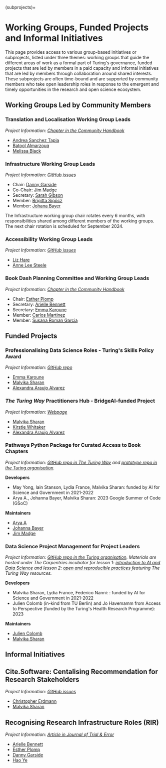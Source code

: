 (subprojects)=
# Working Groups, Funded Projects and Informal Initiatives

This page provides access to various group-based initiatives or subprojects, listed under three themes: working groups that guide the different areas of work as a formal part of Turing's governance, funded projects that are led by members in a paid capacity and informal initiatives that are led by members through collaboration around shared interests.
These subprojects are often time-bound and are supported by community members who take open leadership roles in response to the emergent and timely opportunities in the research and open science ecosystem.

## Working Groups Led by Community Members

### Translation and Localisation Working Group Leads

*Project Information: [Chapter in the Community Handbook](https://the-turing-way.netlify.app/community-handbook/translation)*

- [Andrea Sanchez Tapia](https://the-turing-way.netlify.app/afterword/contributors-record#andrea-sanchez-tapia)
- [Batool Almarzouq](https://the-turing-way.netlify.app/afterword/contributors-record#batool-almarzouq)
- [Melissa Black](https://the-turing-way.netlify.app/afterword/contributors-record#melissa-black)

### Infrastructure Working Group Leads

*Project Information: [GitHub issues](https://github.com/the-turing-way/the-turing-way/issues?q=is%3Aissue+is%3Aopen+label%3Ainfrastructure)*

- Chair: [Danny Garside](https://the-turing-way.netlify.app/afterword/contributors-record#danny-garside)
- Co-Chair: [Jim Madge](https://the-turing-way.netlify.app/afterword/contributors-record#jim-madge)
- Secretary: [Sarah Gibson](https://the-turing-way.netlify.app/afterword/contributors-record#sarah-gibson)
- Member: [Brigitta Sipőcz](https://the-turing-way.netlify.app/afterword/contributors-record#brigitta-sipocz)
- Member: [Johana Bayer](https://the-turing-way.netlify.app/afterword/contributors-record#likeajumprope)

The Infrastructure working group chair rotates every 6 months, with responsibilities shared among different members of the working groups. 
The next chair rotation is scheduled for September 2024.

### Accessibility Working Group Leads

*Project Information: [GitHub issues](https://github.com/the-turing-way/the-turing-way/issues?q=is%3Aissue+is%3Aopen+accessibility+label%3Aaccessibility)*

- [Liz Hare](https://the-turing-way.netlify.app/afterword/contributors-record#liz-hare)
- [Anne Lee Steele](https://the-turing-way.netlify.app/afterword/contributors-record#anne-lee-steele)

### Book Dash Planning Committee and Working Group Leads

*Project Information: [Chapter in the Community Handbook](https://the-turing-way.netlify.app/community-handbook/bookdash)*

- Chair: [Esther Plomp](https://the-turing-way.netlify.app/afterword/contributors-record#esther-plomp)
- Secretary: [Arielle Bennett](https://the-turing-way.netlify.app/afterword/contributors-record#arielle-bennett)
- Secretary: [Emma Karoune](https://the-turing-way.netlify.app/afterword/contributors-record#emma-karoune)
- Member: [Carlos Martinez](https://the-turing-way.netlify.app/afterword/contributors-record#c-martinez)
- Member: [Susana Roman Garcia](https://the-turing-way.netlify.app/afterword/contributors-record#susana465)


## Funded Projects 

### Professionalising Data Science Roles - Turing's Skills Policy Award

*Project Information: [GitHub repo](https://github.com/alan-turing-institute/professionalising-data-science-roles)*

- [Emma Karoune](https://the-turing-way.netlify.app/afterword/contributors-record#emma-karoune)
- [Malvika Sharan](https://the-turing-way.netlify.app/afterword/contributors-record#malvika-sharan)
- [Alexandra Araujo Alvarez](https://the-turing-way.netlify.app/afterword/contributors-record#alexandra-araujo-alvarez)

### *The Turing Way* Practitioners Hub - BridgeAI-funded Project

*Project Information: [Webpage](https://www.turing.ac.uk/turing-way-practitioners-hub)*

- [Malvika Sharan](https://the-turing-way.netlify.app/afterword/contributors-record#malvika-sharan)
- [Kirstie Whitaker](https://the-turing-way.netlify.app/afterword/contributors-record#kirstie-whitaker)
- [Alexandra Araujo Alvarez](https://the-turing-way.netlify.app/afterword/contributors-record#alexandra-araujo-alvarez)

### Pathways Python Package for Curated Access to Book Chapters

*Project Information: [GitHub repo in The Turing Way](https://github.com/the-turing-way/pathways) and [prototype repo in the Turing organisation](https://github.com/alan-turing-institute/bio-Turing-Way/).*

**Developers**
- May Yong, Iain Stanson, Lydia France, Malvika Sharan: funded by AI for Science and Government in 2021-2022
- Arya A., Johanna Bayer, Malvika Sharan: 2023 Google Summer of Code (GSoC) 

**Maintainers**
- [Arya A](https://the-turing-way.netlify.app/afterword/contributors-record#arya-a)
- [Johanna Bayer](https://the-turing-way.netlify.app/afterword/contributors-record#johanna-bayer)
- [Jim Madge](https://the-turing-way.netlify.app/afterword/contributors-record#jim-madge)

### Data Science Project Management for Project Leaders

*Project Information: [GitHub repo in the Turing organisation](https://github.com/alan-turing-institute/data-training-for-bioscience). Materials are hosted under The Carpentries incubator for lesson 1: [introduction to AI and Data Science](https://github.com/carpentries-incubator/managing-computational-projects) and lesson 2: [open and reproducible practices](https://github.com/carpentries-incubator/data-science-ai-senior-researchers) featuring *The Turing Way* resources.*

**Developers**

- Malvika Sharan, Lydia France, Federico Nanni: : funded by AI for Science and Government in 2021-2022
- Julien Colomb (in-kind from TU Berlin) and Jo Havemamm from Access to Perspective (funded by the Turing's Health Research Programme): 2023

**Maintainers**
- [Julien Colomb](https://the-turing-way.netlify.app/afterword/contributors-record#julien-colomb)
- [Malvika Sharan](https://the-turing-way.netlify.app/afterword/contributors-record#malvika-sharan)

## Informal Initiatives

## Cite.Software: Centalising Recommendation for Research Stakeholders

*Project Information: [GitHub issues](https://github.com/the-turing-way/the-turing-way/issues?q=is%3Aissue+is%3Aopen+label%3Asoftware-citation)*

- [Christopher Erdmann](https://the-turing-way.netlify.app/afterword/contributors-record#christopher-erdmann)
- [Malvika Sharan](https://the-turing-way.netlify.app/afterword/contributors-record#malvika-sharan)

## Recognising Research Infrastructure Roles (RIR)

*Project Information: [Article in Journal of Trial & Error](https://journal.trialanderror.org/pub/manifesto-rewarding-recognizing/release/1)*

- [Arielle Bennett](https://the-turing-way.netlify.app/afterword/contributors-record#arielle-bennett)
- [Esther Plomp](https://the-turing-way.netlify.app/afterword/contributors-record#esther-plomp)
- [Danny Garside](https://the-turing-way.netlify.app/afterword/contributors-record#danny-garside)
- [Hao Ye](https://www.weecology.org/author/hao-ye/)
